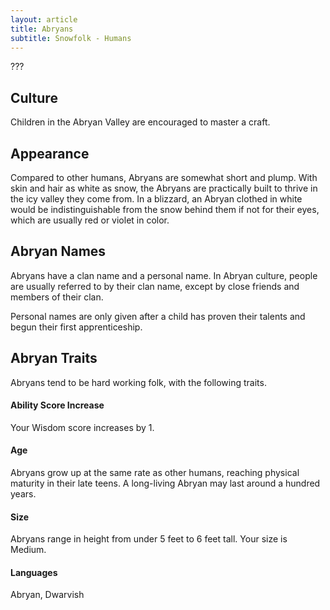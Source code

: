 ```yaml
---
layout: article
title: Abryans
subtitle: Snowfolk - Humans
---
```


???


## Culture
Children in the Abryan Valley are encouraged to master a craft.


## Appearance
Compared to other humans, Abryans are somewhat short and plump. With skin
and hair as white as snow, the Abryans are practically built to thrive in the
icy valley they come from. In a blizzard, an Abryan clothed in white would be
indistinguishable from the snow behind them if not for their eyes, which are
usually red or violet in color.


## Abryan Names
Abryans have a clan name and a personal name. In Abryan culture, people are
usually referred to by their clan name, except by close friends and members
of their clan.  

Personal names are only given after a child has proven their talents and begun
their first apprenticeship.


## Abryan Traits
Abryans tend to be hard working folk, with the following traits.

#### Ability Score Increase
Your Wisdom score increases by 1.

#### Age
Abryans grow up at the same rate as other humans, reaching physical maturity
in their late teens. A long-living Abryan may last around a hundred years.

#### Size
Abryans range in height from under 5 feet to 6 feet tall. Your size is Medium.

#### Languages
Abryan, Dwarvish
